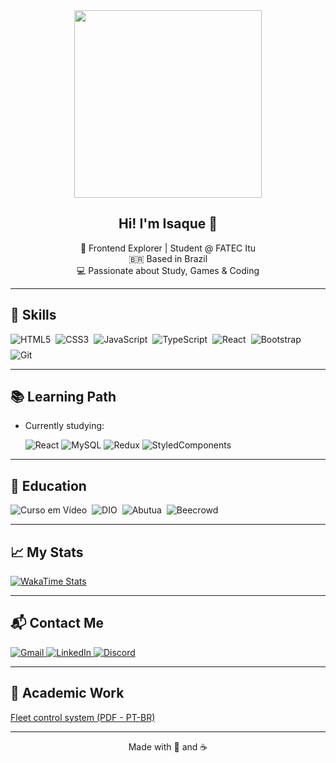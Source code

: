 <div align="center">
  <img src="https://media.tenor.com/o4DKXa_Hu9wAAAAM/yi-ji.gif" width="300px" />
</div>

<h2 align="center">Hi! I'm Isaque 👋</h2>

<p align="center">
  🎯 Frontend Explorer | Student @ FATEC Itu<br>
  🇧🇷 Based in Brazil<br>
  💻 Passionate about Study, Games & Coding
</p>

---

## 🚀 Skills

<div style="display: flex; flex-wrap: wrap; gap: 8px;">
  <img alt="HTML5" src="https://img.shields.io/badge/HTML5-E34F26?style=for-the-badge&logo=html5&logoColor=white" />
  <img alt="CSS3" src="https://img.shields.io/badge/CSS3-1572B6?style=for-the-badge&logo=css&logoColor=white" />
  <img alt="JavaScript" src="https://img.shields.io/badge/JavaScript-F7DF1E?style=for-the-badge&logo=javascript&logoColor=black" />
  <img alt="TypeScript" src="https://img.shields.io/badge/TypeScript-3178C6?style=for-the-badge&logo=typescript&logoColor=white" />
  <img alt="React" src="https://img.shields.io/badge/React-61DAFB?style=for-the-badge&logo=react&logoColor=black" />
  <img alt="Bootstrap" src="https://img.shields.io/badge/Bootstrap-7952B3?style=for-the-badge&logo=bootstrap&logoColor=white" />
  <img alt="Git" src="https://img.shields.io/badge/Git-F05032?style=for-the-badge&logo=git&logoColor=white" />
</div>

---

## 📚 Learning Path

- Currently studying:
   
  <img alt="React" src="https://img.shields.io/badge/React-61DAFB?style=for-the-badge&logo=react&logoColor=black" />
  <img alt="MySQL" src="https://img.shields.io/badge/MySQL-4479A1?style=for-the-badge&logo=mysql&logoColor=white" />
  <img alt="Redux" src="https://img.shields.io/badge/Redux-573FB2?style=for-the-badge&logo=Redux&logoColor=white" />
  <img alt="StyledComponents" src="https://img.shields.io/badge/StyledComponents-D876B2?style=for-the-badge&logo=StyledComponents&logoColor=white" />
---

## 🧠 Education

<div style="display: flex; flex-wrap: wrap; gap: 8px;">
  <img alt="Curso em Vídeo" src="https://img.shields.io/badge/Curso%20em%20Vídeo-D4B28C?style=for-the-badge&logoColor=white" />
  <img alt="DIO" src="https://img.shields.io/badge/DIO-A9402C?style=for-the-badge&logoColor=white" />
  <img alt="Abutua" src="https://img.shields.io/badge/Abutua-6B7F59?style=for-the-badge&logoColor=white" />
  <img alt="Beecrowd" src="https://img.shields.io/badge/Beecrowd-5C4432?style=for-the-badge&logoColor=white" />
</div>

---

## 📈 My Stats

[![WakaTime Stats](https://github-readme-stats.vercel.app/api/wakatime?username=IsaqueBatist&layout=compact&theme=dark&langs_count=5&bg_color=ECEFF1&title_color=A9402C&text_color=5C4432&icon_color=6B7F59&border_color=D4B28C)](https://github.com/IsaqueBatist/github-readme-stats)

---

## 📬 Contact Me

<a href="mailto:isaquebatista400@gmail.com">
  <img alt="Gmail" src="https://img.shields.io/badge/Gmail-F8C66A?style=for-the-badge&logo=gmail&logoColor=black" />
</a>
<a href="https://www.linkedin.com/in/isaquebarbos/" target="_blank">
  <img alt="LinkedIn" src="https://img.shields.io/badge/LinkedIn-6B7F59?style=for-the-badge&logo=linkedin&logoColor=white" />
</a>
<a href="#">
  <img alt="Discord" title="barbosa4814" src="https://img.shields.io/badge/Discord-A9402C?style=for-the-badge&logo=discord&logoColor=white" />
</a>

---

## 📄 Academic Work

[Fleet control system (PDF - PT-BR)](https://drive.google.com/file/d/1bTQPTEMhXv0Okgn41oaW8cpVq69PcAL3/view?usp=drive_link)

---

<div align="center">Made with 💜 and ☕</div>
